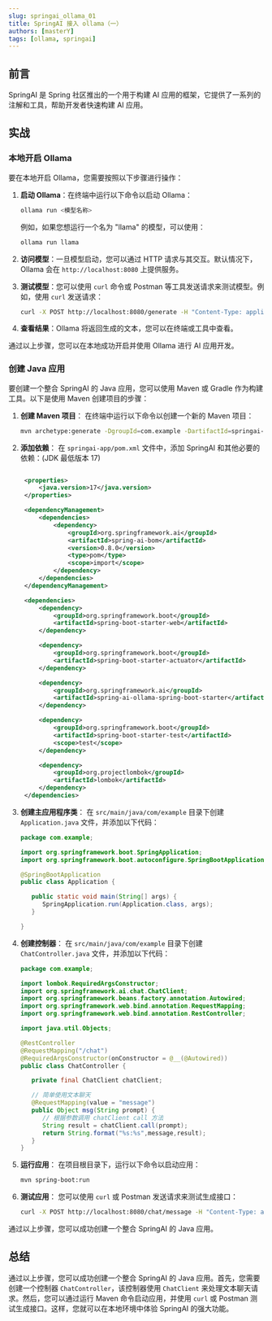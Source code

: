 ```yaml
---
slug: springai_ollama_01
title: SpringAI 接入 ollama（一）
authors: [masterY]
tags: [ollama, springai]
---
```


<!-- 实战篇： -->

## 前言

SpringAI 是 Spring 社区推出的一个用于构建 AI 应用的框架，它提供了一系列的注解和工具，帮助开发者快速构建 AI 应用。

## 实战

### 本地开启 Ollama

要在本地开启 Ollama，您需要按照以下步骤进行操作：

1. **启动 Ollama**：在终端中运行以下命令以启动 Ollama：
   ```sh
   ollama run <模型名称>
   ```
   例如，如果您想运行一个名为 "llama" 的模型，可以使用：
   ```sh
   ollama run llama
   ```

2. **访问模型**：一旦模型启动，您可以通过 HTTP 请求与其交互。默认情况下，Ollama 会在 `http://localhost:8080` 上提供服务。

3. **测试模型**：您可以使用 `curl` 命令或 Postman 等工具发送请求来测试模型。例如，使用 `curl` 发送请求：
   ```sh
   curl -X POST http://localhost:8080/generate -H "Content-Type: application/json" -d '{"prompt": "你好，Ollama！", "max_tokens": 50}'
   ```

4. **查看结果**：Ollama 将返回生成的文本，您可以在终端或工具中查看。

通过以上步骤，您可以在本地成功开启并使用 Ollama 进行 AI 应用开发。


<!-- Start Generation Here -->

### 创建 Java 应用

要创建一个整合 SpringAI 的 Java 应用，您可以使用 Maven 或 Gradle 作为构建工具。以下是使用 Maven 创建项目的步骤：

1. **创建 Maven 项目**：
   在终端中运行以下命令以创建一个新的 Maven 项目：
   ```sh
   mvn archetype:generate -DgroupId=com.example -DartifactId=springai-app -DarchetypeArtifactId=maven-archetype-quickstart -DinteractiveMode=false
   ```

2. **添加依赖**：
   在 `springai-app/pom.xml` 文件中，添加 SpringAI 和其他必要的依赖：(JDK 最低版本 17)
   ```xml
   
    <properties>
        <java.version>17</java.version>
    </properties>

    <dependencyManagement>
        <dependencies>
            <dependency>
                <groupId>org.springframework.ai</groupId>
                <artifactId>spring-ai-bom</artifactId>
                <version>0.8.0</version>
                <type>pom</type>
                <scope>import</scope>
            </dependency>
        </dependencies>
    </dependencyManagement>

    <dependencies>
        <dependency>
            <groupId>org.springframework.boot</groupId>
            <artifactId>spring-boot-starter-web</artifactId>
        </dependency>

        <dependency>
            <groupId>org.springframework.boot</groupId>
            <artifactId>spring-boot-starter-actuator</artifactId>
        </dependency>

        <dependency>
            <groupId>org.springframework.ai</groupId>
            <artifactId>spring-ai-ollama-spring-boot-starter</artifactId>
        </dependency>

        <dependency>
            <groupId>org.springframework.boot</groupId>
            <artifactId>spring-boot-starter-test</artifactId>
            <scope>test</scope>
        </dependency>

        <dependency>
            <groupId>org.projectlombok</groupId>
            <artifactId>lombok</artifactId>
        </dependency>
    </dependencies>
   ```

3. **创建主应用程序类**：
   在 `src/main/java/com/example` 目录下创建 `Application.java` 文件，并添加以下代码：
   ```java
   package com.example;

   import org.springframework.boot.SpringApplication;
   import org.springframework.boot.autoconfigure.SpringBootApplication;

   @SpringBootApplication
   public class Application {

      public static void main(String[] args) {
         SpringApplication.run(Application.class, args);
      }

   }
   ```

4. **创建控制器**：
   在 `src/main/java/com/example` 目录下创建 `ChatController.java` 文件，并添加以下代码：
   ```java
   package com.example;

   import lombok.RequiredArgsConstructor;
   import org.springframework.ai.chat.ChatClient;
   import org.springframework.beans.factory.annotation.Autowired;
   import org.springframework.web.bind.annotation.RequestMapping;
   import org.springframework.web.bind.annotation.RestController;

   import java.util.Objects;

   @RestController
   @RequestMapping("/chat")
   @RequiredArgsConstructor(onConstructor = @__(@Autowired))
   public class ChatController {

      private final ChatClient chatClient;

      // 简单使用文本聊天
      @RequestMapping(value = "message")
      public Object msg(String prompt) {
         // 根据参数调用 chatClient call 方法
         String result = chatClient.call(prompt);
         return String.format("%s:%s",message,result);
      }
   }
   ```

5. **运行应用**：
   在项目根目录下，运行以下命令以启动应用：
   ```sh
   mvn spring-boot:run
   ```

6. **测试应用**：
   您可以使用 `curl` 或 Postman 发送请求来测试生成接口：
   ```sh
   curl -X POST http://localhost:8080/chat/message -H "Content-Type: application/json" -d '{"prompt": "你好，SpringAI！"}'
   ```

通过以上步骤，您可以成功创建一个整合 SpringAI 的 Java 应用。

<!-- End Generation Here -->

## 总结

通过以上步骤，您可以成功创建一个整合 SpringAI 的 Java 应用。首先，您需要创建一个控制器 `ChatController`，该控制器使用 `ChatClient` 来处理文本聊天请求。然后，您可以通过运行 Maven 命令启动应用，并使用 `curl` 或 Postman 测试生成接口。这样，您就可以在本地环境中体验 SpringAI 的强大功能。
